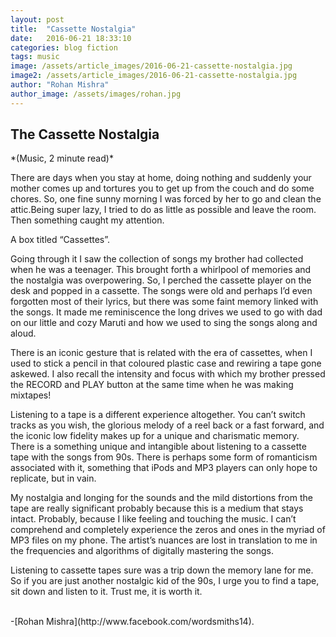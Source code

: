```yaml
---
layout: post
title:  "Cassette Nostalgia"
date:   2016-06-21 18:33:10
categories: blog fiction
tags: music
image: /assets/article_images/2016-06-21-cassette-nostalgia.jpg
image2: /assets/article_images/2016-06-21-cassette-nostalgia.jpg
author: "Rohan Mishra"
author_image: /assets/images/rohan.jpg
---
```


<h2>The Cassette Nostalgia</h2>
*(Music, 2 minute read)*
<p>There are days when you stay at home, doing nothing and suddenly your mother comes up and tortures you to get up from the couch and do some chores. So, one fine sunny morning I was forced by her to go and clean the attic.Being super lazy, I tried to do as little as possible and leave the room. Then something caught my attention.</p>
<p>A box titled “Cassettes”.</p>
<p>Going through it I saw the collection of songs my brother had collected when he was a teenager. This brought forth a whirlpool of memories and the nostalgia was overpowering. So, I perched the cassette player on the desk and popped in a cassette. The songs were old and perhaps I’d even forgotten most of their lyrics, but there was some faint memory linked with the songs. It made me reminiscence the long drives we used to go with dad on our little and cozy Maruti and how we used to sing the songs along and aloud.</p>
<p>There is an iconic gesture that is related with the era of cassettes, when I used to stick a pencil in that coloured plastic case and rewiring a tape gone askewed. I also recall the intensity and focus with which my brother pressed the RECORD and PLAY button at the same time when he was making mixtapes!</p>
<p>Listening to a tape is a different experience altogether. You can’t switch tracks as you wish, the glorious melody of a reel back or a fast forward, and the iconic low fidelity makes up for a unique and charismatic memory. There is a something unique and intangible about listening to a cassette tape with the songs from 90s. There is perhaps some form of romanticism associated with it, something that iPods and MP3 players can only hope to replicate, but in vain.</p>
<p>My nostalgia and longing for the sounds and the mild distortions from the tape are really significant probably because this is a medium that stays intact. Probably, because I like feeling and touching the music. I can’t comprehend and completely experience the zeros and ones in the myriad of MP3 files on my phone. The artist’s nuances are lost in translation to me in the frequencies and algorithms of digitally mastering the songs.</P>
<p>Listening to cassette tapes sure was a trip down the memory lane for me. So if you are just another nostalgic kid of the 90s, I urge you to find a tape, sit down and listen to it. Trust me, it is worth it. </p><br>
-[Rohan Mishra](http://www.facebook.com/wordsmiths14).
